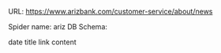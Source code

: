 URL: https://www.arizbank.com/customer-service/about/news

Spider name: ariz
DB Schema:

date
title
link
content
